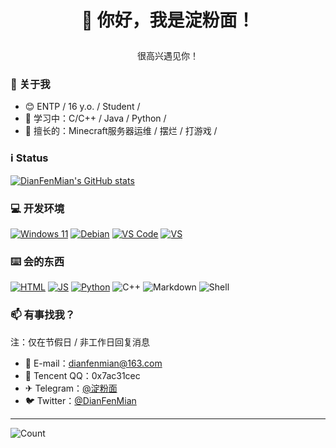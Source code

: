# <p align="center">👋 你好，我是淀粉面！</p>
<p align="center">很高兴遇见你！<br/></p>

### 🚀 关于我
- 😊 ENTP / 16 y.o. / Student /
- 🌱 学习中：C/C++ / Java / Python /
- 🔭 擅长的：Minecraft服务器运维 / 摆烂 / 打游戏 /

### ℹ️ Status

<a href="https://github.com/anuraghazra/github-readme-stats"><img align="center" src="https://github-readme-stats.vercel.app/api?username=DianFenMian&show_icons=true" alt="DianFenMian's GitHub stats" /></a>

### 💻 开发环境
[![Windows 11](https://img.shields.io/badge/Windows_11-165ccc?style=for-the-badge&logo=windows-11&logoColor=white)](https://zh.wikipedia.org/wiki/Windows_11)
[![Debian](https://img.shields.io/badge/Debian_12-c70137?style=for-the-badge&logo=debian&logoColor=white)](https://debian.org)
[![VS Code](https://img.shields.io/badge/Visual_Studio_Code-0078D4?style=for-the-badge&logo=visual%20studio%20code&logoColor=white)](https://code.visualstudio.com)
[![VS](https://img.shields.io/badge/Vistual_Studio-9745de.svg?&style=for-the-badge&logo=visual-studio&logoColor=white)](https://visualstudio.microsoft.com/zh-hans/)


### ⌨️ 会的东西
[![HTML](https://img.shields.io/badge/HTML-dd4b25?&style=for-the-badge&logo=html5&logoColor=white)](https://developer.mozilla.org/en-US/docs/Web/HTML)
[![JS](https://img.shields.io/badge/JavaScript-efd81d?&style=for-the-badge&logo=javascript&logoColor=white)](https://developer.mozilla.org/en-US/docs/Web/JavaScript)
[![Python](https://img.shields.io/badge/Python-3776AB?style=for-the-badge&logo=python&logoColor=white)](https://python.org)
![C++](https://img.shields.io/badge/C%2B%2B-00599C?style=for-the-badge&logo=c%2B%2B&logoColor=white)
![Markdown](https://img.shields.io/badge/Markdown-000000?style=for-the-badge&logo=markdown&logoColor=white)
![Shell](https://img.shields.io/badge/Shell_Script-121011?style=for-the-badge&logo=gnu-bash&logoColor=white)

### 📫 有事找我？

注：仅在节假日 / 非工作日回复消息
- 📧 E-mail：dianfenmian@163.com
- 🐧 Tencent QQ：0x7ac31cec
- ✈ Telegram：<a href="https://t.me/DianFenMian">@淀粉面</a>
- 🐦 Twitter：<a href="https://twitter.com/DianFenMian">@DianFenMian</a>
-----
![Count](https://count.getloli.com/get/@DianFenMian?theme=moebooru)
